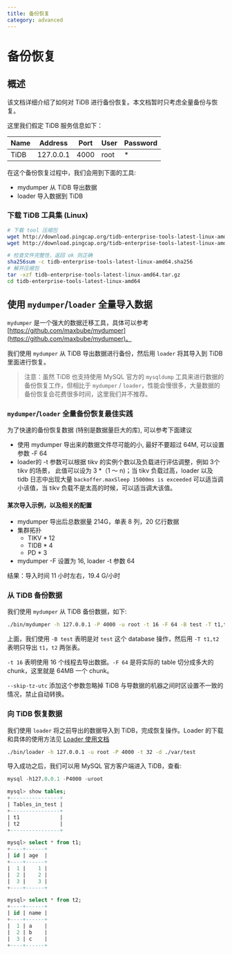 ```yaml
---
title: 备份恢复
category: advanced
---
```


# 备份恢复

## 概述


该文档详细介绍了如何对 TiDB 进行备份恢复。本文档暂时只考虑全量备份与恢复。

这里我们假定 TiDB 服务信息如下：

|Name|Address|Port|User|Password|
|----|-------|----|----|--------|
|TiDB|127.0.0.1|4000|root|*|


在这个备份恢复过程中，我们会用到下面的工具:

- mydumper 从 TiDB 导出数据
- loader 导入数据到 TiDB


### 下载 TiDB 工具集 (Linux)

```bash
# 下载 tool 压缩包
wget http://download.pingcap.org/tidb-enterprise-tools-latest-linux-amd64.tar.gz
wget http://download.pingcap.org/tidb-enterprise-tools-latest-linux-amd64.sha256

# 检查文件完整性，返回 ok 则正确
sha256sum -c tidb-enterprise-tools-latest-linux-amd64.sha256
# 解开压缩包
tar -xzf tidb-enterprise-tools-latest-linux-amd64.tar.gz
cd tidb-enterprise-tools-latest-linux-amd64
```


## 使用 `mydumper`/`loader` 全量导入数据

`mydumper` 是一个强大的数据迁移工具，具体可以参考 [https://github.com/maxbube/mydumper](https://github.com/maxbube/mydumper)。

我们使用 `mydumper` 从 TiDB 导出数据进行备份，然后用 `loader` 将其导入到 TiDB 里面进行恢复。

> 注意：虽然 TiDB 也支持使用 MySQL 官方的 `mysqldump` 工具来进行数据的备份恢复工作，但相比于 `mydumper` / `loader`，性能会慢很多，大量数据的备份恢复会花费很多时间，这里我们并不推荐。

### `mydumper`/`loader` 全量备份恢复最佳实践
为了快速的备份恢复数据 (特别是数据量巨大的库), 可以参考下面建议

* 使用 mydumper 导出来的数据文件尽可能的小, 最好不要超过 64M, 可以设置参数 -F 64 
* loader的 -t 参数可以根据 tikv 的实例个数以及负载进行评估调整，例如 3个 tikv 的场景， 此值可以设为 3 *（1 ～ n)；当 tikv 负载过高，loader 以及 tidb 日志中出现大量 `backoffer.maxSleep 15000ms is exceeded` 可以适当调小该值，当 tikv 负载不是太高的时候，可以适当调大该值。

#### 某次导入示例，以及相关的配置
 - mydumper 导出后总数据量 214G，单表 8 列，20 亿行数据
 - 集群拓扑
     - TIKV * 12
     - TIDB * 4 
     - PD * 3
 - mydumper -F 设置为 16, loader -t 参数 64
 
结果：导入时间 11 小时左右，19.4 G/小时

### 从 TiDB 备份数据

我们使用 `mydumper` 从 TiDB 备份数据，如下:

```bash
./bin/mydumper -h 127.0.0.1 -P 4000 -u root -t 16 -F 64 -B test -T t1,t2 --skip-tz-utc -o ./var/test
```

上面，我们使用 `-B test` 表明是对 `test` 这个 database 操作，然后用 `-T t1,t2` 表明只导出 `t1`，`t2` 两张表。

`-t 16` 表明使用 16 个线程去导出数据。`-F 64` 是将实际的 table 切分成多大的 chunk，这里就是 64MB 一个 chunk。

`--skip-tz-utc` 添加这个参数忽略掉 TiDB 与导数据的机器之间时区设置不一致的情况，禁止自动转换。



### 向 TiDB 恢复数据

我们使用 `loader` 将之前导出的数据导入到 TiDB，完成恢复操作。Loader 的下载和具体的使用方法见 [Loader 使用文档](../tools/loader.md)

```bash
./bin/loader -h 127.0.0.1 -u root -P 4000 -t 32 -d ./var/test
```

导入成功之后，我们可以用 MySQL 官方客户端进入 TiDB，查看:

```sql
mysql -h127.0.0.1 -P4000 -uroot

mysql> show tables;
+----------------+
| Tables_in_test |
+----------------+
| t1             |
| t2             |
+----------------+

mysql> select * from t1;
+----+------+
| id | age  |
+----+------+
|  1 |    1 |
|  2 |    2 |
|  3 |    3 |
+----+------+

mysql> select * from t2;
+----+------+
| id | name |
+----+------+
|  1 | a    |
|  2 | b    |
|  3 | c    |
+----+------+
```
